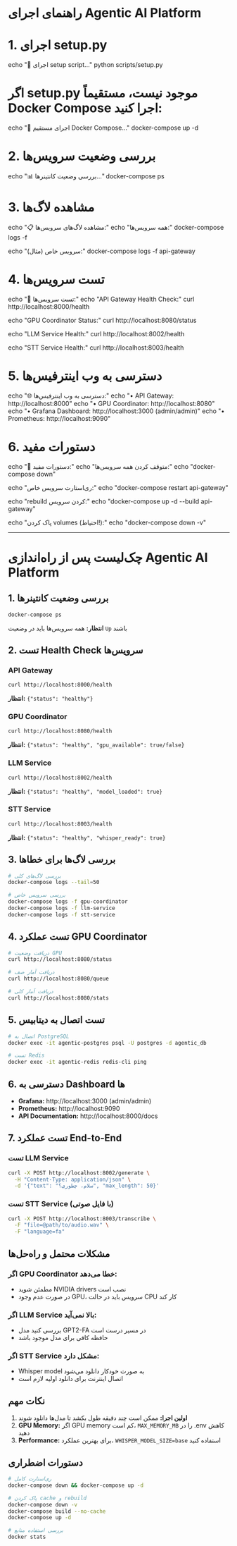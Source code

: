 # راهنمای اجرای Agentic AI Platform

# 1. اجرای setup.py

echo "🚀 اجرای setup script..."
python scripts/setup.py

# اگر setup.py موجود نیست، مستقیماً Docker Compose اجرا کنید:

echo "🐳 اجرای مستقیم Docker Compose..."
docker-compose up -d

# 2. بررسی وضعیت سرویس‌ها

echo "📊 بررسی وضعیت کانتینرها..."
docker-compose ps

# 3. مشاهده لاگ‌ها

echo "📋 مشاهده لاگ‌های سرویس‌ها:"
echo "همه سرویس‌ها:"
docker-compose logs -f

echo "سرویس خاص (مثال):"
docker-compose logs -f api-gateway

# 4. تست سرویس‌ها

echo "🧪 تست سرویس‌ها:"
echo "API Gateway Health Check:"
curl http://localhost:8000/health

echo "GPU Coordinator Status:"
curl http://localhost:8080/status

echo "LLM Service Health:"
curl http://localhost:8002/health

echo "STT Service Health:"
curl http://localhost:8003/health

# 5. دسترسی به وب اینترفیس‌ها

echo "🌐 دسترسی به وب اینترفیس‌ها:"
echo "• API Gateway: http://localhost:8000"
echo "• GPU Coordinator: http://localhost:8080"
echo "• Grafana Dashboard: http://localhost:3000 (admin/admin)"
echo "• Prometheus: http://localhost:9090"

# 6. دستورات مفید

echo "🔧 دستورات مفید:"
echo "متوقف کردن همه سرویس‌ها:"
echo "docker-compose down"

echo "ری‌استارت سرویس خاص:"
echo "docker-compose restart api-gateway"

echo "rebuild کردن سرویس:"
echo "docker-compose up -d --build api-gateway"

echo "پاک کردن volumes (احتیاط!):"
echo "docker-compose down -v"

---

# چک‌لیست پس از راه‌اندازی Agentic AI Platform

## 1. بررسی وضعیت کانتینرها

```bash
docker-compose ps
```

**انتظار:** همه سرویس‌ها باید در وضعیت `Up` باشند

## 2. تست Health Check سرویس‌ها

### API Gateway

```bash
curl http://localhost:8000/health
```

**انتظار:** `{"status": "healthy"}`

### GPU Coordinator

```bash
curl http://localhost:8080/health
```

**انتظار:** `{"status": "healthy", "gpu_available": true/false}`

### LLM Service

```bash
curl http://localhost:8002/health
```

**انتظار:** `{"status": "healthy", "model_loaded": true}`

### STT Service

```bash
curl http://localhost:8003/health
```

**انتظار:** `{"status": "healthy", "whisper_ready": true}`

## 3. بررسی لاگ‌ها برای خطاها

```bash
# بررسی لاگ‌های کلی
docker-compose logs --tail=50

# بررسی سرویس خاص
docker-compose logs -f gpu-coordinator
docker-compose logs -f llm-service
docker-compose logs -f stt-service
```

## 4. تست عملکرد GPU Coordinator

```bash
# دریافت وضعیت GPU
curl http://localhost:8080/status

# دریافت آمار صف
curl http://localhost:8080/queue

# دریافت آمار کلی
curl http://localhost:8080/stats
```

## 5. تست اتصال به دیتابیس

```bash
# اتصال به PostgreSQL
docker exec -it agentic-postgres psql -U postgres -d agentic_db

# تست Redis
docker exec -it agentic-redis redis-cli ping
```

## 6. دسترسی به Dashboard ها

- **Grafana:** http://localhost:3000 (admin/admin)
- **Prometheus:** http://localhost:9090
- **API Documentation:** http://localhost:8000/docs

## 7. تست عملکرد End-to-End

### تست LLM Service

```bash
curl -X POST http://localhost:8002/generate \
  -H "Content-Type: application/json" \
  -d '{"text": "سلام، چطوری؟", "max_length": 50}'
```

### تست STT Service (با فایل صوتی)

```bash
curl -X POST http://localhost:8003/transcribe \
  -F "file=@path/to/audio.wav" \
  -F "language=fa"
```

## مشکلات محتمل و راه‌حل‌ها

### اگر GPU Coordinator خطا می‌دهد:

- مطمئن شوید NVIDIA drivers نصب است
- در صورت عدم وجود GPU، سرویس باید در حالت CPU کار کند

### اگر LLM Service بالا نمی‌آید:

- بررسی کنید مدل GPT2-FA در مسیر درست است
- حافظه کافی برای مدل موجود باشد

### اگر STT Service مشکل دارد:

- Whisper model به صورت خودکار دانلود می‌شود
- اتصال اینترنت برای دانلود اولیه لازم است

## نکات مهم

1. **اولین اجرا:** ممکن است چند دقیقه طول بکشد تا مدل‌ها دانلود شوند
2. **GPU Memory:** اگر GPU memory کم است، `MAX_MEMORY_MB` را در .env کاهش دهید
3. **Performance:** برای بهترین عملکرد، `WHISPER_MODEL_SIZE=base` استفاده کنید

## دستورات اضطراری

```bash
# ری‌استارت کامل
docker-compose down && docker-compose up -d

# پاک کردن cache و rebuild
docker-compose down -v
docker-compose build --no-cache
docker-compose up -d

# بررسی استفاده منابع
docker stats
```
